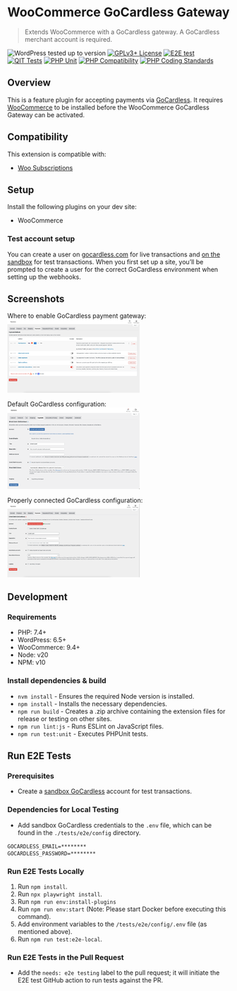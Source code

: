 # WooCommerce GoCardless Gateway

> Extends WooCommerce with a GoCardless gateway. A GoCardless merchant account is required.

![WordPress tested up to version](https://img.shields.io/badge/WordPress-v6.5%20tested-success.svg) [![GPLv3+ License](https://img.shields.io/github/license/gocardless/woocommerce-gateway-gocardless.svg)](https://github.com/gocardless/woocommerce-gateway-gocardless/blob/trunk/LICENSE.md)
[![E2E test](https://github.com/gocardless/woocommerce-gateway-gocardless/actions/workflows/e2e.yml/badge.svg)](https://github.com/gocardless/woocommerce-gateway-gocardless/actions/workflows/e2e.yml) [![QIT Tests](https://github.com/gocardless/woocommerce-gateway-gocardless/actions/workflows/qit.yml/badge.svg)](https://github.com/gocardless/woocommerce-gateway-gocardless/actions/workflows/qit.yml) [![PHP Unit](https://github.com/gocardless/woocommerce-gateway-gocardless/actions/workflows/phpunit.yml/badge.svg)](https://github.com/gocardless/woocommerce-gateway-gocardless/actions/workflows/phpunit.yml)
[![PHP Compatibility](https://github.com/gocardless/woocommerce-gateway-gocardless/actions/workflows/php-compatibility.yml/badge.svg)](https://github.com/gocardless/woocommerce-gateway-gocardless/actions/workflows/php-compatibility.yml) [![PHP Coding Standards](https://github.com/gocardless/woocommerce-gateway-gocardless/actions/workflows/phpcs.yml/badge.svg)](https://github.com/gocardless/woocommerce-gateway-gocardless/actions/workflows/phpcs.yml)

## Overview

This is a feature plugin for accepting payments via [GoCardless](https://gocardless.com/). It requires [WooCommerce](https://wordpress.org/plugins/woocommerce/) to be installed before the WooCommerce GoCardless Gateway can be activated.

## Compatibility

This extension is compatible with:

- [Woo Subscriptions](https://woo.com/products/woocommerce-subscriptions/)

## Setup

Install the following plugins on your dev site:

- WooCommerce

### Test account setup

You can create a user on [gocardless.com](https://gocardless.com) for live transactions and [on the sandbox](https://manage-sandbox.gocardless.com/) for test transactions. When you first set up a site, you’ll be prompted to create a user for the correct GoCardless environment when setting up the webhooks.

## Screenshots

Where to enable GoCardless payment gateway:
<img src="/.wordpress-org/screenshot-1.png" alt="Payment Methods screen showing where to enable the GoCardless payment gateway." width="300">

Default GoCardless configuration:
<img src="/.wordpress-org/screenshot-2.png" alt="GoCardless settings screen showing the initial state." width="300">

Properly connected GoCardless configuration:
<img src="/.wordpress-org/screenshot-3.png" alt="GoCardless settings screen showing a store connected to ad configured with GoCardless to use the ACH direct debit scheme." width="300">

## Development

### Requirements

- PHP: 7.4+
- WordPress: 6.5+
- WooCommerce: 9.4+
- Node: v20
- NPM: v10

### Install dependencies & build

- `nvm install` - Ensures the required Node version is installed.
- `npm install` - Installs the necessary dependencies.
- `npm run build` - Creates a .zip archive containing the extension files for release or testing on other sites.
- `npm run lint:js` - Runs ESLint on JavaScript files.
- `npm run test:unit` - Executes PHPUnit tests.

## Run E2E Tests

### Prerequisites

- Create a [sandbox GoCardless](https://manage-sandbox.gocardless.com/) account for test transactions.

### Dependencies for Local Testing

- Add sandbox GoCardless credentials to the `.env` file, which can be found in the `./tests/e2e/config` directory.

```
GOCARDLESS_EMAIL=********
GOCARDLESS_PASSWORD=********
```

### Run E2E Tests Locally

1. Run `npm install`.
2. Run `npx playwright install`.
3. Run `npm run env:install-plugins`
4. Run `npm run env:start`  (Note: Please start Docker before executing this command).
5. Add environment variables to the `/tests/e2e/config/.env` file (as mentioned above).
6. Run `npm run test:e2e-local`.

### Run E2E Tests in the Pull Request

- Add the `needs: e2e testing` label to the pull request; it will initiate the E2E test GitHub action to run tests against the PR.
